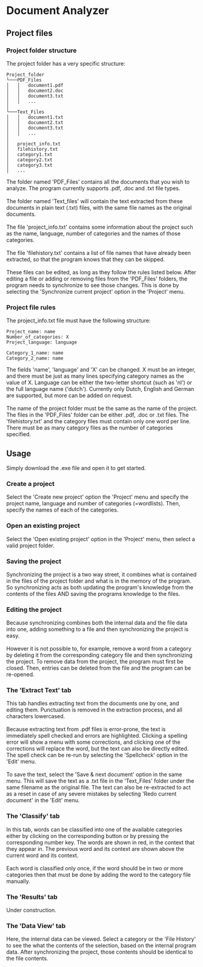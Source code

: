 # Document Analyzer

## Project files

### Project folder structure
The project folder has a very specific structure:
```
Project_folder
└───PDF_Files
│   │   document1.pdf
│   │   document2.doc
│   │   document3.txt
│   │   ...
│
└───Text_Files
│   │   document1.txt
│   │   document2.txt
│   │   document3.txt
│   │   ...
│
│   project_info.txt
│   filehistory.txt
│   category1.txt
│   category2.txt
│   category3.txt
│   ...
```
The folder named 'PDF_Files' contains all the documents that you wish to analyze. The program currently supports .pdf, .doc and .txt file types.\
\
The folder named 'Text_files' will contain the text extracted from these documents in plain text (.txt) files, with the same file names as the original documents.\
\
The file 'project_info.txt' contains some information about the project such as the name, language, number of categories and the names of those categories.\
\
The file 'filehistory.txt' contains a list of file names that have already been extracted, so that the program knows that they can be skipped.\
\
These files can be edited, as long as they follow the rules listed below. After editing a file or adding or removing files from the 'PDF_Files' folders, the program needs to synchronize to see those changes. This is done by selecting the 'Synchronize current project' option in the 'Project' menu.

### Project file rules

The project_info.txt file must have the following structure:
```
Project_name: name
Number_of_categories: X
Project_language: language

Category_1_name: name
Category_2_name: name
```
The fields 'name', 'language' and 'X' can be changed. X must be an integer, and there must be just as many lines specifying category names as the value of X. Language can be either the two-letter shortcut (such as 'nl') or the full language name ('dutch'). Currently only Dutch, English and German are supported, but more can be added on request.\
\
The name of the project folder must be the same as the name of the project. The files in the 'PDF_Files' folder can be either .pdf, .doc or .txt files. The 'filehistory.txt' and the category files must contain only one word per line. There must be as many category files as the number of categories specified.

## Usage

Simply download the .exe file and open it to get started.

### Create a project
Select the 'Create new project' option the 'Project' menu and specify the project name, language and number of categories (=wordlists). Then, specify the names of each of the categories.

### Open an existing project
Select the 'Open existing project' option in the 'Project' menu, then select a valid project folder.

### Saving the project
Synchronizing the project is a two way street, it combines what is contained in the files of the project folder and what is in the memory of the program. So synchronizing acts as both updating the program's knowledge from the contents of the files AND saving the programs knowledge to the files.

### Editing the project
Because synchronizing combines both the internal data and the file data into one, adding something to a file and then synchronizing the project is easy.\
\
However it is not possible to, for example, remove a word from a category by deleting it from the corresponding category file and then synchronizing the project. To remove data from the project, the program must first be closed. Then, entries can be deleted from the file and the program can be re-opened.

### The 'Extract Text' tab
This tab handles extracting text from the documents one by one, and editing them. Punctuation is removed in the extraction process, and all characters lowercased.\
\
Because extracting text from .pdf files is error-prone, the text is immediately spell checked and errors are highlighted. Clicking a spelling error will show a menu with some corrections, and clicking one of the corrections will replace the word, but the text can also be directly edited. The spell check can be re-run by selecting the 'Spellcheck' option in the 'Edit' menu.\
\
To save the text, select the 'Save & next document' option in the same menu. This will save the text as a .txt file in the 'Text_Files' folder under the same filename as the original file. The text can also be re-extracted to act as a reset in case of any severe mistakes by selecting 'Redo current document' in the 'Edit' menu.

### The 'Classify' tab
In this tab, words can be classified into one of the available categories either by clicking on the corresponding button or by pressing the corresponding number key. The words are shown in red, in the context that they appear in. The previous word and its context are shown above the current word and its context.\
\
Each word is classified only once, if the word should be in two or more categories then that must be done by adding the word to the category file manually.

### The 'Results' tab
Under construction.

### The 'Data View' tab
Here, the internal data can be viewed. Select a category or the 'File History' to see the what the contents of the selection, based on the internal program data. After synchronizing the project, those contents should be identical to the file contents.

